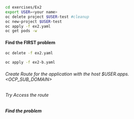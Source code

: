 ```bash
cd exercises/Ex2
export USER=<your name>
oc delete project $USER-test #cleanup
oc new-project $USER-test
oc apply -f ex2.yaml
oc get pods -w
```
#### Find the FIRST problem
```bash
oc delete -f ex2.yaml

oc apply -f ex2-b.yaml
```

###### Create Route for the application with the host $USER.apps.<OCP_SUB_DOMAIN>
###### Try Access the route

##### Find the problem

